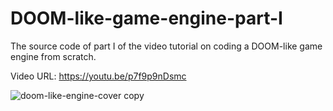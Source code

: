 # DOOM-like-game-engine-part-I
The source code of part I of the video tutorial on coding a DOOM-like game engine from scratch.

Video URL: https://youtu.be/p7f9p9nDsmc

![doom-like-engine-cover copy](https://github.com/jeuxdemains/DOOM-like-game-engine-part-I/assets/7083803/78601006-ce42-4032-b28b-5dec98d4cf94)

